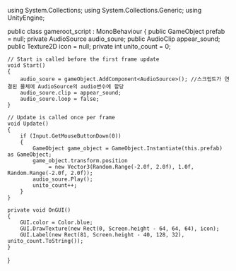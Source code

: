 using System.Collections;
using System.Collections.Generic;
using UnityEngine;

public class gameroot_script : MonoBehaviour
{
public GameObject prefab = null;
private AudioSource audio_soure;
public AudioClip appear_sound;
public Texture2D icon = null;
private int unito_count = 0;

    // Start is called before the first frame update
    void Start()
    {
        audio_soure = gameObject.AddComponent<AudioSource>(); //스크립트가 연결된 물체에 AudioSource의 audio변수에 할당
        audio_soure.clip = appear_sound;
        audio_soure.loop = false;
    }

    // Update is called once per frame
    void Update()
    {
        if (Input.GetMouseButtonDown(0))
        {
            GameObject game_object = GameObject.Instantiate(this.prefab) as GameObject;
            game_object.transform.position
                 = new Vector3(Random.Range(-2.0f, 2.0f), 1.0f, Random.Range(-2.0f, 2.0f));
            audio_soure.Play();
            unito_count++;
        }
    }

    private void OnGUI()
    {
        GUI.color = Color.blue;
        GUI.DrawTexture(new Rect(0, Screen.height - 64, 64, 64), icon);
        GUI.Label(new Rect(81, Screen.height - 40, 128, 32), unito_count.ToString());
    }
}
